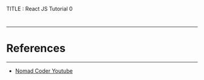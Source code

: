 TITLE : React JS Tutorial 0



# 
---






# References
---
- [Nomad Coder Youtube](https://www.youtube.com/playlist?list=PL7jH19IHhOLPp990qs8MbSsUlzKcTKuCf)